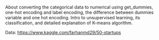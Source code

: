 
About converting the categorical data to numerical using get_dummies, one-hot encoding and label encoding, the difference between dummies variable and one hot encoding. Intro to unsupervised learning, its classification, and detailed explanation of K-means algorithm.


Data: https://www.kaggle.com/farhanmd29/50-startups
